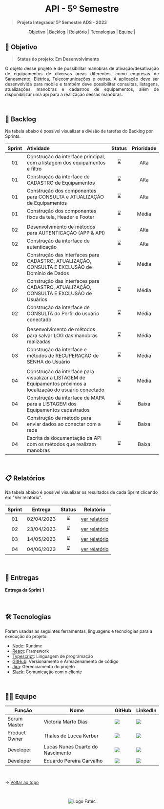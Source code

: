 <br id="topo">

<h1 align="center">API - 5º Semestre</h1>

> **Projeto Integrador 5º Semestre ADS - 2023**

<p align="center">
    <a href="#objetivo">Objetivo</a> |
    <a href="#backlog">Backlog</a> |
    <a href="#relatório">Relatório</a> |
    <a href="#tecnologias">Tecnologias</a> |
    <a href="#equipe">Equipe</a> |
</p>

<span id="objetivo">

## 🚀 Objetivo

> **Status do projeto: Em Desenvolvimento**

<p align="justify">O objeto desse projeto é de possibilitar manobras de ativação/desativação de equipamentos de diversas áreas diferentes, como empresas de Saneamento, Elétrica, Telecomunicações e outras. A aplicação deve ser desenvolvida para mobile e também deve possibilitar consultas, listagens, atualizações, manobras e cadastros de equipamentos, além de disponibilizar uma api para a realização dessas manobras. </p>

<span id="backlog">

<br>

## 📌 Backlog

Na tabela abaixo é possível visualizar a divisão de tarefas do Backlog por Sprints.

| Sprint | Atividade                                                                                                      |   Status    | Prioridade |
| :----: | :------------------------------------------------------------------------------------------------------------- | :---------: | :--------: |
|   01   | Construção da interface principal, com a listagem dos equipamentos e filtro                                    | :hourglass: |    Alta    |
|   01   | Construção da interface de CADASTRO de Equipamentos                                                            | :hourglass: |    Alta    |
|   01   | Construção dos componentes para CONSULTA e ATUALIZAÇÃO de Equipamentos                                         | :hourglass: |    Alta    |
|   01   | Construção dos componentes fixos da tela, Header e Footer                                                      | :hourglass: |   Média    |
|        |
|   02   | Desenvolvimento de métodos para AUTENTICAÇÃO (APP & API)                                                       | :hourglass: |    Alta    |
|   02   | Construção da interface de autenticação                                                                        | :hourglass: |    Alta    |
|   02   | Construção das interfaces para CADASTRO, ATUALIZAÇÃO, CONSULTA E EXCLUSÃO de Domínio de Dados                  | :hourglass: |   Média    |
|   02   | Construção das interfaces para CADASTRO, ATUALIZAÇÃO, CONSULTA E EXCLUSÃO de Usuários                          | :hourglass: |   Média    |
|   02   | Construção da interface de CONSULTA do Perfil do usuário conectado                                             | :hourglass: |   Média    |
|        |
|   03   | Desenvolvimento de métodos para salvar LOG das manobras realizadas                                             | :hourglass: |   Média    |
|   03   | Construção da interface e métodos de RECUPERAÇÃO de SENHA do Usuário                                           | :hourglass: |   Média    |
|        |
|   04   | Construção da interface para visualizar a LISTAGEM de Equipamentos próximos a localização do usuário conectado | :hourglass: |   Média    |
|   04   | Construção da interface de MAPA para a LISTAGEM dos Equipamentos cadastrados                                   | :hourglass: |   Baixa    |
|   04   | Construção de método para enviar dados ao conectar com a rede                                                  | :hourglass: |   Baixa    |
|   04   | Escrita da documentação da API com os métodos que realizam manobras                                            | :hourglass: |   Baixa    |

<br>

<span id="relatório">

## :clipboard: Relatórios

Na tabela abaixo é possível visualizar os resultados de cada Sprint clicando em "Ver relatório".

| Sprint |  Entrega   |   Status    |                  Relatório                  |
| :----: | :--------: | :---------: | :-----------------------------------------: |
|   01   | 02/04/2023 | :hourglass: | [ver relatório](/docs/relatorio-sprint1.md) |
|   02   | 23/04/2023 | :hourglass: | [ver relatório](/docs/relatorio-sprint2.md) |
|   03   | 14/05/2023 | :hourglass: | [ver relatório](/docs/relatorio-sprint3.md) |
|   04   | 04/06/2023 | :hourglass: | [ver relatório](/docs/relatorio-sprint4.md) |

<br />

## :medal_sports: Entregas

<h4> Entrega da Sprint 1 </h4>
<p align="center"></p>

<br />

<span id="tecnologias">

## 🛠️ Tecnologias

Foram usadas as seguintes ferramentas, linguagens e tecnologias para a execução do projeto:

- [Node](https://nodejs.org/): Runtime
- [React](https://pt-br.reactjs.org/): Framework
- [Typescript](https://www.typescriptlang.org/): Linguagem de programação
- [GitHub](https://github.com/): Versionamento e Armazenamento de código
- [Jira](https://www.atlassian.com/): Gerenciamento do projeto
- [Slack](https://slack.com/): Comunicação com o cliente

<br />

<span id="equipe">

## 👩‍💻 Equipe

| Função        | Nome                             | GitHub                                                                                                                                                                                            | LinkedIn                                                                                                                                                                                                             |
| ------------- | -------------------------------- | ------------------------------------------------------------------------------------------------------------------------------------------------------------------------------------------------- | -------------------------------------------------------------------------------------------------------------------------------------------------------------------------------------------------------------------- |
| Scrum Master  | Victoria Marto Dias              | <a href="https://github.com/DiasVitoria" target="_blanck"><img src = "https://img.shields.io/badge/GitHub-100000?style=for-the-badge&logo=github&logoColor=white" target="_blank"></a>            | <a href="https://www.linkedin.com/in/diasvictoria/" target="_blank"><img src="https://img.shields.io/badge/-LinkedIn-%230077B5?style=for-the-badge&logo=linkedin&logoColor=white" target="_blank"></a>               |
| Product Owner | Thales de Lucca Kerber           | <a href="https://github.com/thaleskerber" target="_blanck"><img src = "https://img.shields.io/badge/GitHub-100000?style=for-the-badge&logo=github&logoColor=white" target="_blank"></a>           | <a href="https://www.linkedin.com/in/thaleskerber/" target="_blank"><img src="https://img.shields.io/badge/-LinkedIn-%230077B5?style=for-the-badge&logo=linkedin&logoColor=white" target="_blank"></a>               |
| Developer     | Lucas Nunes Duarte do Nascimento | <a href="https://github.com/Lkduarte" target="_blanck"><img src = "https://img.shields.io/badge/GitHub-100000?style=for-the-badge&logo=github&logoColor=white" target="_blank"></a>               | <a href="https://www.linkedin.com/in/lucas-nunes-nascimento/" target="_blank"><img src="https://img.shields.io/badge/-LinkedIn-%230077B5?style=for-the-badge&logo=linkedin&logoColor=white" target="_blank"></a>     |
| Developer     | Eduardo Pereira Carvalho         | <a href="https://github.com/eduardopereiracarvalho" target="_blanck"><img src = "https://img.shields.io/badge/GitHub-100000?style=for-the-badge&logo=github&logoColor=white" target="_blank"></a> | <a href="https://www.linkedin.com/in/eduardo-carvalho-0a1411213/" target="_blank"><img src="https://img.shields.io/badge/-LinkedIn-%230077B5?style=for-the-badge&logo=linkedin&logoColor=white" target="_blank"></a> |

<br>

→ [Voltar ao topo](#topo)

<br>

<div align='center' height='70'>
  
![Logo Fatec](https://github.com/thaleskerber/Projeto-Integrador-4-Semestre/assets/26208169/c5407beb-d912-41da-afbb-13b054a55885)

</div>

